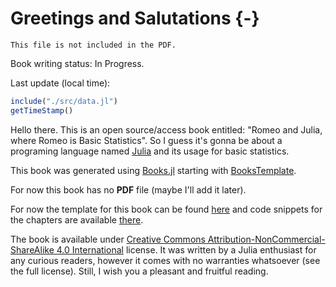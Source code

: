 # Greetings and Salutations {-}

```{=comment}
This file is not included in the PDF.
```

Book writing status: In Progress.

Last update (local time):

```jl
include("./src/data.jl")
getTimeStamp()
```

Hello there. This is an open source/access book entitled: "Romeo and Julia, where Romeo is Basic Statistics".
So I guess it's gonna be about a programing language named [Julia](https://julialang.org/) and its usage for basic statistics.

This book was generated using [Books.jl](https://github.com/JuliaBooks/Books.jl) starting with [BooksTemplate](https://github.com/JuliaBooks/BookTemplate).

For now this book has no **PDF** file (maybe I'll add it later).

For now the template for this book can be found [here](https://github.com/b-lukaszuk/RJ_BS_eng) and code snippets for the chapters are available [there](https://github.com/b-lukaszuk/RJ_BS_eng/tree/main/code_snippets).

The book is available under [Creative Commons Attribution-NonCommercial-ShareAlike 4.0 International](http://creativecommons.org/licenses/by-nc-sa/4.0/) license. It was written by a Julia enthusiast for any curious readers, however it comes with no warranties whatsoever (see the full license). Still, I wish you a pleasant and fruitful reading.
